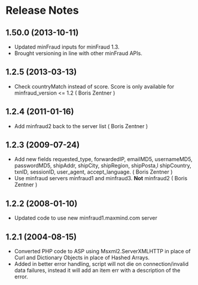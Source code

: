 # Release Notes

## 1.50.0 (2013-10-11)
* Updated minFraud inputs for minFraud 1.3.
* Brought versioning in line with other minFraud APIs.

## 1.2.5 (2013-03-13)
* Check countryMatch instead of score. Score is only available for
  minfraud_version <= 1.2 ( Boris Zentner )

## 1.2.4 (2011-01-16)
* Add minfraud2 back to the server list ( Boris Zentner )

## 1.2.3 (2009-07-24)
* Add new fields requested_type, forwardedIP, emailMD5, usernameMD5,
  passwordMD5, shipAddr, shipCity, shipRegion, shipPosta,l shipCountry, txnID,
  sessionID, user_agent, accept_language. ( Boris Zentner )
* Use minfraud servers minfraud1 and minfraud3. __Not__ minfraud2 ( Boris
  Zentner )

## 1.2.2 (2008-01-10)
* Updated code to use new minfraud1.maxmind.com server

## 1.2.1 (2004-08-15)
* Converted PHP code to ASP using Msxml2.ServerXMLHTTP in place of Curl and
  Dictionary Objects in place of Hashed Arrays.
* Added in better error handling, script will not die on connection/invalid
  data failures, instead it will add an item err with a description of the
  error.
